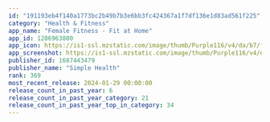 ```yaml
---
id: "191193eb4f140a1773bc2b49b7b3e6bb3fc424367a1f7df136e1d83ad561f225"
category: "Health & Fitness"
app_name: "Female Fitness - Fit at Home"
app_id: 1286963800
app_icon: https://is1-ssl.mzstatic.com/image/thumb/Purple116/v4/da/b7/f1/dab7f117-4a95-4153-c967-c0396136f314/AppIcon-0-0-1x_U007emarketing-0-0-0-3-0-0-sRGB-0-0-0-GLES2_U002c0-512MB-85-220-0-0.png/1024x1024bb.png
app_screenshot: https://is1-ssl.mzstatic.com/image/thumb/Purple116/v4/eb/4a/91/eb4a91b4-b56e-6217-1c07-c4ce351e533a/eda840a9-19d6-4152-bafb-52eb0b76232b_6.5-1_U5907_U4efd_27.jpg/1242x2688bb.png
publisher_id: 1687443479
publisher_name: "Simple Health"
rank: 369
most_recent_release: 2024-01-29 00:00:00
release_count_in_past_year: 6
release_count_in_past_year_category: 21
release_count_in_past_year_top_in_category: 34
---
```

